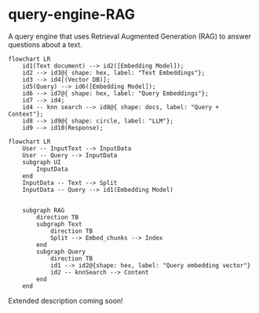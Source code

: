 # query-engine-RAG

A query engine that uses Retrieval Augmented Generation (RAG) to answer questions about a text.

```mermaid
flowchart LR
	id1(Text document) --> id2([Embedding Model]);
	id2 --> id3@{ shape: hex, label: "Text Embeddings"};
	id3 --> id4[(Vector DB)];
	id5(Query) --> id6([Embedding Model]);
	id6 --> id7@{ shape: hex, label: "Query Embeddings"};
	id7 --> id4;
	id4 -- knn search --> id8@{ shape: docs, label: "Query + Context"};
	id8 --> id9@{ shape: circle, label: "LLM"};
	id9 --> id10(Response);
```


```mermaid
flowchart LR
	User -- InputText --> InputData 
	User -- Query --> InputData
	subgraph UI
		InputData
	end
	InputData -- Text --> Split
	InputData -- Query --> id1(Embedding Model)
	

	subgraph RAG
		direction TB
		subgraph Text
			direction TB
			Split --> Embed_chunks --> Index
		end
		subgraph Query
			direction TB
			id1 --> id2@{shape: hex, label: "Query embedding vector"}
			id2 -- knnSearch --> Content
		end
	end
```

Extended description coming soon!
